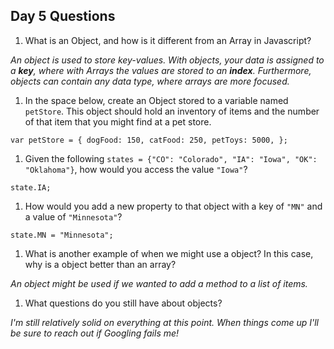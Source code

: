 ## Day 5 Questions

1. What is an Object, and how is it different from an Array in Javascript?

*An object is used to store *key-values*. With objects, your data is assigned to a **key**, where with Arrays the values are stored to an ***index***. Furthermore, objects can contain any data type, where arrays are more focused.*


1. In the space below, create an Object stored to a variable named `petStore`.  This object should hold an inventory of items and the number of that item that you might find at a pet store.

``var petStore = {
  dogFood: 150,
  catFood: 250,
  petToys: 5000,
};``


1. Given the following `states = {"CO": "Colorado", "IA": "Iowa", "OK": "Oklahoma"}`, how would you access the value `"Iowa"`?

``state.IA;``


1. How would you add a new property to that object with a key of `"MN"` and a value of `"Minnesota"`?


``state.MN = "Minnesota";``


1. What is another example of when we might use a object?  In this case, why is a object better than an array?

*An object might be used if we wanted to add a method to a list of items.*

1. What questions do you still have about objects?

*I'm still relatively solid on everything at this point. When things come up I'll be sure to reach out if Googling fails me!*
